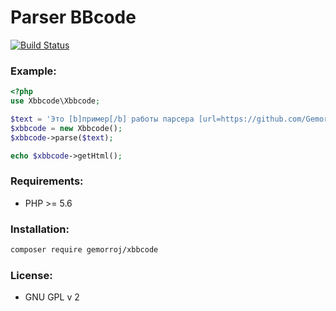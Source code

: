 # Parser BBcode

[![Build Status](https://secure.travis-ci.org/Gemorroj/xBBCode.png?branch=master)](https://travis-ci.org/Gemorroj/xBBCode)


### Example:

```php
<?php
use Xbbcode\Xbbcode;

$text = 'Это [b]пример[/b] работы парсера [url=https://github.com/Gemorroj/xBBCode]xBBCode[/url].';
$xbbcode = new Xbbcode();
$xbbcode->parse($text);

echo $xbbcode->getHtml();
```

### Requirements:
 - PHP >= 5.6


### Installation:
```bash
composer require gemorroj/xbbcode
```


### License: 
 - GNU GPL v 2
